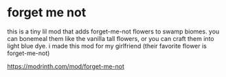 # forget me not

this is a tiny lil mod that adds forget-me-not flowers to swamp biomes. you can bonemeal them like the vanilla tall flowers, or you can craft them into light blue dye.
i made this mod for my girlfriend (their favorite flower is forget-me-not)

https://modrinth.com/mod/forget-me-not
